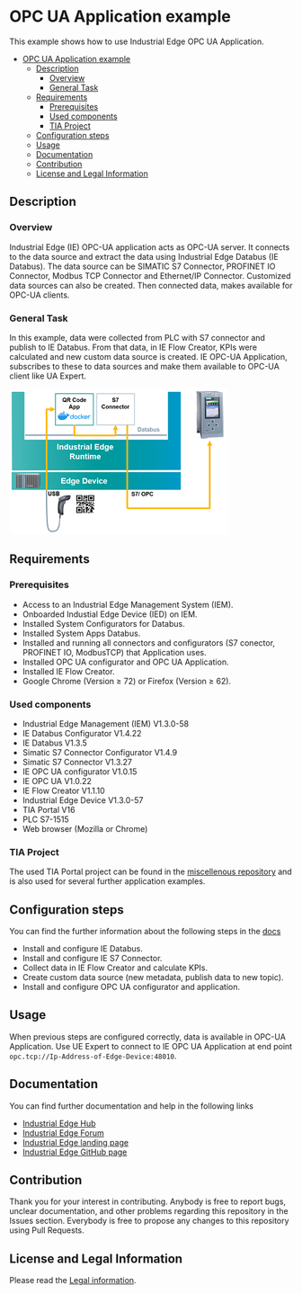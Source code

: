 # OPC UA Application example

This example shows how to use Industrial Edge OPC UA Application.

- [OPC UA Application example](#opc-ua-application-example)
  - [Description](#description)
    - [Overview](#overview)
    - [General Task](#general-task)
  - [Requirements](#requirements)
    - [Prerequisites](#prerequisites)
    - [Used components](#used-components)
    - [TIA Project](#tia-project)
  - [Configuration steps](#configuration-steps)
  - [Usage](#usage)
  - [Documentation](#documentation)
  - [Contribution](#contribution)
  - [License and Legal Information](#license-and-legal-information)

## Description

### Overview

Industrial Edge (IE) OPC-UA application acts as OPC-UA server. It connects to the data source and extract the data using Industrial Edge Databus (IE Databus). The data source can be SIMATIC S7 Connector, PROFINET IO Connector, Modbus TCP Connector and Ethernet/IP Connector. Customized data sources can also be created. Then connected data, makes available for OPC-UA clients.

### General Task

In this example, data were collected from PLC with S7 connector and publish to IE Databus. From that data, in IE Flow Creator, KPIs were calculated and new custom data source is created. IE OPC-UA Application, subscribes to these to data sources and make them available to OPC-UA client like UA Expert.

![task](docs/graphics/example_graphic.png)

## Requirements

### Prerequisites

- Access to an Industrial Edge Management System (IEM).
- Onboarded Industial Edge Device (IED) on IEM.
- Installed System Configurators for Databus.
- Installed System Apps Databus.
- Installed and running all connectors and configurators (S7 conector, PROFINET IO, ModbusTCP) that Application uses.
- Installed OPC UA configurator and OPC UA Application.
- Installed IE Flow Creator.
- Google Chrome (Version ≥ 72) or Firefox (Version ≥ 62).

### Used components

- Industrial Edge Management (IEM) V1.3.0-58
- IE Databus Configurator V1.4.22
- IE Databus V1.3.5
- Simatic S7 Connector Configurator V1.4.9
- Simatic S7 Connector V1.3.27
- IE OPC UA configurator V1.0.15
- IE OPC UA V1.0.22
- IE Flow Creator V1.1.10
- Industrial Edge Device V1.3.0-57
- TIA Portal V16
- PLC S7-1515
- Web browser (Mozilla or Chrome)

### TIA Project

The used TIA Portal project can be found in the [miscellenous repository](https://github.com/industrial-edge/miscellaneous/tree/main/tank%20application) and is also used for several further application examples.

## Configuration steps

You can find the further information about the following steps in the [docs](docs/Installation.md)

- Install and configure IE Databus.
- Install and configure IE S7 Connector.
- Collect data in IE Flow Creator and calculate KPIs.
- Create custom data source (new metadata, publish data to new topic).
- Install and configure OPC UA configurator and application.

## Usage

When previous steps are configured correctly, data is available in OPC-UA Application. Use UE Expert to connect to IE OPC UA Application at end point `opc.tcp://Ip-Address-of-Edge-Device:48010`.

## Documentation

You can find further documentation and help in the following links

- [Industrial Edge Hub](https://iehub.eu1.edge.siemens.cloud/#/documentation)
- [Industrial Edge Forum](https://www.siemens.com/industrial-edge-forum)
- [Industrial Edge landing page](https://new.siemens.com/global/en/products/automation/topic-areas/industrial-edge/simatic-edge.html)
- [Industrial Edge GitHub page](https://github.com/industrial-edge)

## Contribution

Thank you for your interest in contributing. Anybody is free to report bugs, unclear documentation, and other problems regarding this repository in the Issues section. Everybody is free to propose any changes to this repository using Pull Requests.

## License and Legal Information

Please read the [Legal information](LICENSE.md).
